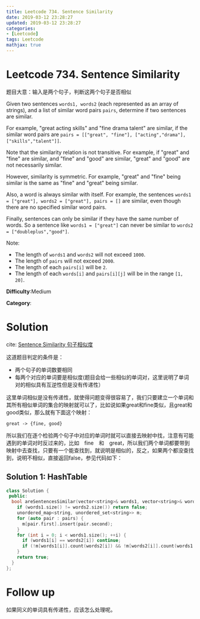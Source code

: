 ```yaml
---
title: Leetcode 734. Sentence Similarity
date: 2019-03-12 23:28:27
updated: 2019-03-12 23:28:27
categories: 
- [Leetcode]
tags: Leetcode
mathjax: true
---
```


# Leetcode 734. Sentence Similarity

题目大意：输入是两个句子，判断这两个句子是否相似

Given two sentences `words1, words2` (each represented as an array of strings), and a list of similar word pairs `pairs`, determine if two sentences are similar.

For example, "great acting skills" and "fine drama talent" are similar, if the similar word pairs are `pairs = [["great", "fine"], ["acting","drama"], ["skills","talent"]]`.

Note that the similarity relation is not transitive. For example, if "great" and "fine" are similar, and "fine" and "good" are similar, "great" and "good" are not necessarily similar.

However, similarity is symmetric. For example, "great" and "fine" being similar is the same as "fine" and "great" being similar.

Also, a word is always similar with itself. For example, the sentences `words1 = ["great"], words2 = ["great"], pairs = []` are similar, even though there are no specified similar word pairs.

Finally, sentences can only be similar if they have the same number of words. So a sentence like `words1 = ["great"]` can never be similar to `words2 = ["doubleplus","good"]`.

Note:

- The length of `words1` and `words2` will not exceed `1000`.
- The length of `pairs` will not exceed `2000`.
- The length of each `pairs[i]` will be `2`.
- The length of each `words[i]` and `pairs[i][j]` will be in the range `[1, 20]`.

**Difficulty**:Medium

**Category**:

# Solution

cite: [Sentence Similarity 句子相似度](http://www.cnblogs.com/grandyang/p/8016251.html)

这道题目判定的条件是：

* 两个句子的单词数要相同
* 每两个对应的单词要是相似度(题目会给一些相似的单词对，这里说明了单词对的相似具有互逆性但是没有传递性）

这里单词相似是没有传递性，就使得问题变得很容易了，我们只要建立一个单词和其所有相似单词的集合的映射就可以了，比如说如果great和fine类似，且great和good类似，那么就有下面这个映射：

`great -> {fine, good}`

所以我们在逐个检验两个句子中对应的单词时就可以直接去映射中找，注意有可能遇到的单词对时反过来的，比如　fine　和　great，所以我们两个单词都要带到映射中去查找，只要有一个能查找到，就说明是相似的，反之，如果两个都没查找到，说明不相似，直接返回false，参见代码如下：

## Solution 1: HashTable

```cpp
class Solution {
 public:
  bool areSentencesSimilar(vector<string>& words1, vector<string>& words2, vector<pair<string, string>> pairs) {
    if (words1.size() != words2.size()) return false;
    unordered_map<string, unordered_set<string>> m;
    for (auto pair : pairs) {
      m[pair.first].insert(pair.second);
    }
    for (int i = 0; i < words1.size(); ++i) {
      if (words1[i] == words2[i]) continue;
      if (!m[words1[i]].count(words2[i]) && !m[words2[i]].count(words1[i])) return false;
    }
    return true;
  }
};
```

# Follow up

如果同义的单词具有传递性，应该怎么处理呢。